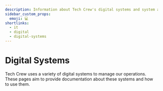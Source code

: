 ```yaml
---
description: Information about Tech Crew's digital systems and system administration.
sidebar_custom_props:
  emoji: 💻
shortlinks:
  - it
  - digital
  - digital-systems
---
```


# Digital Systems

Tech Crew uses a variety of digital systems to manage our operations. These pages aim to provide documentation about
these systems and how to use them.
